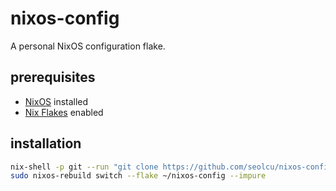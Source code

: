 # nixos-config

A personal NixOS configuration flake.

## prerequisites

- [NixOS](https://nixos.org/download.html) installed
- [Nix Flakes](https://nixos.wiki/wiki/Flakes) enabled

## installation

```sh
nix-shell -p git --run "git clone https://github.com/seolcu/nixos-config ~/nixos-config"
sudo nixos-rebuild switch --flake ~/nixos-config --impure
```
